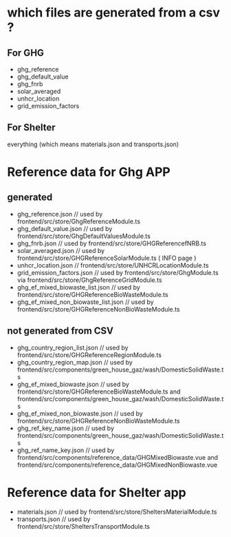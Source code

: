 # which files are generated from a csv ?
## For GHG

- ghg_reference
- ghg_default_value
- ghg_fnrb
- solar_averaged
- unhcr_location
- grid_emission_factors

## For Shelter
everything (which means materials.json and transports.json)

# Reference data for Ghg APP
## generated
- ghg_reference.json // used by frontend/src/store/GhgReferenceModule.ts
- ghg_default_value.json // used by frontend/src/store/GhgDefaultValuesModule.ts
- ghg_fnrb.json // used by frontend/src/store/GHGReferencefNRB.ts
- solar_averaged.json // used by frontend/src/store/GHGReferenceSolarModule.ts ( INFO page )
- unhcr_location.json // frontend/src/store/UNHCRLocationModule.ts
- grid_emission_factors.json // used by frontend/src/store/GhgModule.ts via frontend/src/store/GhgReferenceGridModule.ts
- ghg_ef_mixed_biowaste_list.json // used by frontend/src/store/GHGReferenceBioWasteModule.ts
- ghg_ef_mixed_non_biowaste_list.json // used by frontend/src/store/GHGReferenceNonBioWasteModule.ts

## not generated from CSV
- ghg_country_region_list.json // used by frontend/src/store/GHGReferenceRegionModule.ts
- ghg_country_region_map.json // used by frontend/src/components/green_house_gaz/wash/DomesticSolidWaste.ts
- ghg_ef_mixed_biowaste.json // used by frontend/src/store/GHGReferenceBioWasteModule.ts and frontend/src/components/green_house_gaz/wash/DomesticSolidWaste.ts
- ghg_ef_mixed_non_biowaste.json // used by frontend/src/store/GHGReferenceNonBioWasteModule.ts
- ghg_ref_key_name.json // used by frontend/src/components/green_house_gaz/wash/DomesticSolidWaste.ts
- ghg_ref_name_key.json // used by frontend/src/components/reference_data/GHGMixedBiowaste.vue and frontend/src/components/reference_data/GHGMixedNonBiowaste.vue

# Reference data for Shelter app
- materials.json // used by frontend/src/store/SheltersMaterialModule.ts
- transports.json // used by frontend/src/store/SheltersTransportModule.ts
